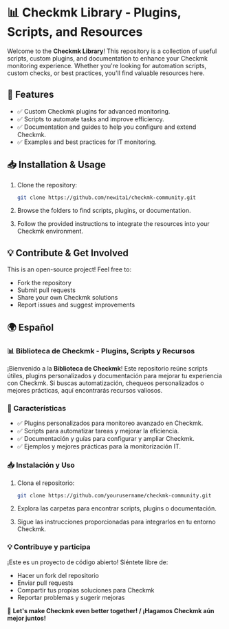# 📊 Checkmk Library - Plugins, Scripts, and Resources

Welcome to the **Checkmk Library**! This repository is a collection of useful scripts, custom plugins, and documentation to enhance your Checkmk monitoring experience. Whether you're looking for automation scripts, custom checks, or best practices, you'll find valuable resources here.

## 🔹 Features
- ✅ Custom Checkmk plugins for advanced monitoring.
- ✅ Scripts to automate tasks and improve efficiency.
- ✅ Documentation and guides to help you configure and extend Checkmk.
- ✅ Examples and best practices for IT monitoring.

## 📥 Installation & Usage
1. Clone the repository:

   ```sh
   git clone https://github.com/newita1/checkmk-community.git
   ```
2. Browse the folders to find scripts, plugins, or documentation.
3. Follow the provided instructions to integrate the resources into your Checkmk environment.

## 💡 Contribute & Get Involved
This is an open-source project! Feel free to:
- Fork the repository
- Submit pull requests
- Share your own Checkmk solutions
- Report issues and suggest improvements

## 🌍 Español

### 📊 Biblioteca de Checkmk - Plugins, Scripts y Recursos

¡Bienvenido a la **Biblioteca de Checkmk**! Este repositorio reúne scripts útiles, plugins personalizados y documentación para mejorar tu experiencia con Checkmk. Si buscas automatización, chequeos personalizados o mejores prácticas, aquí encontrarás recursos valiosos.

### 🔹 Características
- ✅ Plugins personalizados para monitoreo avanzado en Checkmk.
- ✅ Scripts para automatizar tareas y mejorar la eficiencia.
- ✅ Documentación y guías para configurar y ampliar Checkmk.
- ✅ Ejemplos y mejores prácticas para la monitorización IT.

### 📥 Instalación y Uso
1. Clona el repositorio:

   ```sh
   git clone https://github.com/yourusername/checkmk-community.git
   ```
2. Explora las carpetas para encontrar scripts, plugins o documentación.
3. Sigue las instrucciones proporcionadas para integrarlos en tu entorno Checkmk.

### 💡 Contribuye y participa
¡Este es un proyecto de código abierto! Siéntete libre de:
- Hacer un fork del repositorio
- Enviar pull requests
- Compartir tus propias soluciones para Checkmk
- Reportar problemas y sugerir mejoras

🚀 **Let's make Checkmk even better together! / ¡Hagamos Checkmk aún mejor juntos!**
